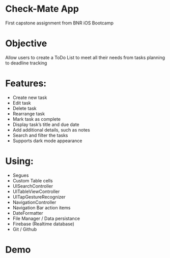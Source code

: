 # Check-Mate App
First capstone assignment from BNR iOS Bootcamp

# Objective
Allow users to create a ToDo List to meet all their needs from tasks planning to deadline tracking

# Features:
- Create new task 
- Edit task
- Delete task
- Rearrange task
- Mark task as complete
- Display task’s title and due date
- Add additional details, such as notes
- Search and filter the tasks
- Supports dark mode appearance
 

# Using:
- Segues
- Custom Table cells
- UISearchController
- UITableViewController
- UITapGestureRecognizer
- NavigationController
- Navigation Bar action items
- DateFormatter
- File Manager / Data persistance
- Firebase (Realtime database)
- Git / Github

# Demo
